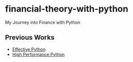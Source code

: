 # financial-theory-with-python

My Journey into Finance with Python

## Previous Works
- [Effective Python](https://github.com/ziwon/effective-python)
- [High Performance Python](https://github.com/ziwon/high_performance_python)
